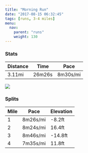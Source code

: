 ```yaml
---
title: "Morning Run"
date: "2017-08-15 06:32:45"
tags: [runs, 3-4 miles]
menu:
  nav:
    parent: "runs"
    weight: 130
---
```


### Stats

| Distance | Time | Pace |
|----------|------|------|
|3.11mi|26m26s|8m30s/mi|

<img src='https://maps.googleapis.com/maps/api/staticmap?maptype=roadmap&path=enc:{ujeIdivL`ApN~BdAR|FzA}@QqEvBsDjDKhBdDaKdFOoDbCkElDA~AvDeKlEEgEvAaD~De@pBpD{JxEMsExBeDhDKhBjD_KzEKsE|BmDtCSrBxD}JzE?yF~BoCpCCjBvDaKpEEcFpB}CfDKpBtD_KzEM_FvAeCpDq@vBdCCtAgI~C&key=AIzaSyC1MId7bFpkLXNAaYhBSTb8jLyiSqzbDtM&size=800x800&markers=color:yellow|label:S|53.47182,-2.24931&markers=color:green|label:F|53.470100000000016,-2.252970000000001'>

### Splits

| Mile | Pace | Elevation |
|------|------|-----------|
|1|8m26s/mi|-8.2ft|
|2|8m24s/mi|16.4ft|
|3|8m46s/mi|-14.8ft|
|4|7m35s/mi|11.8ft|
